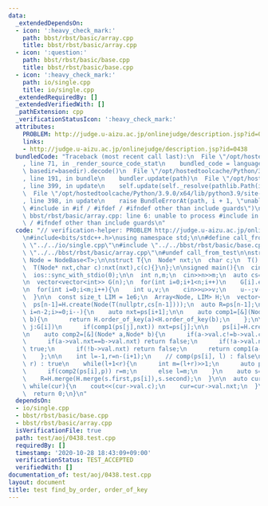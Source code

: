 ```yaml
---
data:
  _extendedDependsOn:
  - icon: ':heavy_check_mark:'
    path: bbst/rbst/basic/array.cpp
    title: bbst/rbst/basic/array.cpp
  - icon: ':question:'
    path: bbst/rbst/basic/base.cpp
    title: bbst/rbst/basic/base.cpp
  - icon: ':heavy_check_mark:'
    path: io/single.cpp
    title: io/single.cpp
  _extendedRequiredBy: []
  _extendedVerifiedWith: []
  _pathExtension: cpp
  _verificationStatusIcon: ':heavy_check_mark:'
  attributes:
    PROBLEM: http://judge.u-aizu.ac.jp/onlinejudge/description.jsp?id=0438
    links:
    - http://judge.u-aizu.ac.jp/onlinejudge/description.jsp?id=0438
  bundledCode: "Traceback (most recent call last):\n  File \"/opt/hostedtoolcache/Python/3.9.0/x64/lib/python3.9/site-packages/onlinejudge_verify/documentation/build.py\"\
    , line 71, in _render_source_code_stat\n    bundled_code = language.bundle(stat.path,\
    \ basedir=basedir).decode()\n  File \"/opt/hostedtoolcache/Python/3.9.0/x64/lib/python3.9/site-packages/onlinejudge_verify/languages/cplusplus.py\"\
    , line 191, in bundle\n    bundler.update(path)\n  File \"/opt/hostedtoolcache/Python/3.9.0/x64/lib/python3.9/site-packages/onlinejudge_verify/languages/cplusplus_bundle.py\"\
    , line 399, in update\n    self.update(self._resolve(pathlib.Path(included), included_from=path))\n\
    \  File \"/opt/hostedtoolcache/Python/3.9.0/x64/lib/python3.9/site-packages/onlinejudge_verify/languages/cplusplus_bundle.py\"\
    , line 398, in update\n    raise BundleErrorAt(path, i + 1, \"unable to process\
    \ #include in #if / #ifdef / #ifndef other than include guards\")\nonlinejudge_verify.languages.cplusplus_bundle.BundleErrorAt:\
    \ bbst/rbst/basic/array.cpp: line 6: unable to process #include in #if / #ifdef\
    \ / #ifndef other than include guards\n"
  code: "// verification-helper: PROBLEM http://judge.u-aizu.ac.jp/onlinejudge/description.jsp?id=0438\n\
    \n#include<bits/stdc++.h>\nusing namespace std;\n\n#define call_from_test\n#include\
    \ \"../../io/single.cpp\"\n#include \"../../bbst/rbst/basic/base.cpp\"\n#include\
    \ \"../../bbst/rbst/basic/array.cpp\"\n#undef call_from_test\n\nstruct T;\nusing\
    \ Node = NodeBase<T>;\n\nstruct T{\n  Node* nxt;\n  char c;\n  T():nxt(nullptr){}\n\
    \  T(Node* nxt,char c):nxt(nxt),c(c){}\n};\n\nsigned main(){\n  cin.tie(0);\n\
    \  ios::sync_with_stdio(0);\n\n  int n,m;\n  cin>>n>>m;\n  auto cs=read<char>(n);\n\
    \n  vector<vector<int>> G(n);\n  for(int i=0;i+1<n;i++)\n    G[i].emplace_back(i+1);\n\
    \n  for(int i=0;i<m;i++){\n    int u,v;\n    cin>>u>>v;\n    u--;v--;\n    G[u].emplace_back(v);\n\
    \  }\n\n  const size_t LIM = 1e6;\n  Array<Node, LIM> H;\n  vector<Node*> ps(n,nullptr);\n\
    \  ps[n-1]=H.create(Node(T(nullptr,cs[n-1])));\n  auto R=ps[n-1];\n\n  for(int\
    \ i=n-2;i>=0;i--){\n    auto nxt=ps[i+1];\n\n    auto comp1=[&](Node* a,Node*\
    \ b){\n      return H.order_of_key(a)<H.order_of_key(b);\n    };\n\n    for(int\
    \ j:G[i])\n      if(comp1(ps[j],nxt)) nxt=ps[j];\n\n    ps[i]=H.create(Node(T(nxt,cs[i])));\n\
    \n    auto comp2=[&](Node* a,Node* b){\n      if(a->val.c!=b->val.c) return (a->val.c)<(b->val.c);\n\
    \      if(a->val.nxt==b->val.nxt) return false;\n      if(!a->val.nxt) return\
    \ true;\n      if(!b->val.nxt) return false;\n      return comp1(a->val.nxt,b->val.nxt);\n\
    \    };\n\n    int l=-1,r=n-(i+1);\n    // comp(ps[i], l) : false\n    // comp(ps[i],\
    \ r) : true\n    while(l+1<r){\n      int m=(l+r)>>1;\n      auto p=H.find_by_order(R,m);\n\
    \      if(comp2(ps[i],p)) r=m;\n      else l=m;\n    }\n    auto s=H.split(R,r);\n\
    \    R=H.merge(H.merge(s.first,ps[i]),s.second);\n  }\n\n  auto cur=ps[0];\n \
    \ while(cur){\n    cout<<(cur->val.c);\n    cur=cur->val.nxt;\n  }\n  cout<<endl;\n\
    \  return 0;\n}\n"
  dependsOn:
  - io/single.cpp
  - bbst/rbst/basic/base.cpp
  - bbst/rbst/basic/array.cpp
  isVerificationFile: true
  path: test/aoj/0438.test.cpp
  requiredBy: []
  timestamp: '2020-10-28 18:43:09+09:00'
  verificationStatus: TEST_ACCEPTED
  verifiedWith: []
documentation_of: test/aoj/0438.test.cpp
layout: document
title: test find_by_order, order_of_key
---
```

